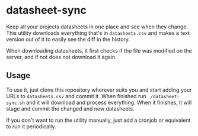 # datasheet-sync

Keep all your projects datasheets in one place and see when they change.
This utility downloads everything that's in `datasheets.csv` and makes a
text version out of it to easily see the diff in the history.

When downloading datasheets, it first checks if the file was modified on
the server, and if not does not download it again.

## Usage

To use it, just clone this repository wherever suits you and start adding
your URLs to `datasheets.csv` and commit it. When finished run
`./datasheet-sync.sh` and it will download and process everything. When it finishes, it will stage and commit the
changed and new datasheets.

If you don't want to run the utility manually, just add a cronjob or
equivalent to run it periodically.
